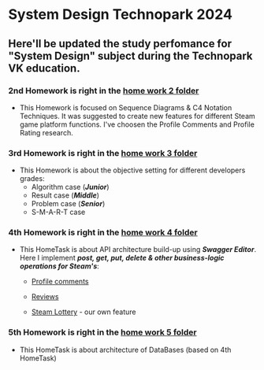 # System Design Technopark 2024

## Here'll be updated the study perfomance for "System Design" subject during the Technopark VK education. 

### 2nd Homework is right in the [home work 2 folder](HW2_SD)

* This Homework is focused on Sequence Diagrams & C4 Notation Techniques. It was suggested to create new features for different Steam game platform functions. I've choosen the Profile Comments and Profile Rating research.  

### 3rd Homework is right in the [home work 3 folder](HW3_SD) 

* This Homework is about the objective setting for different developers grades:
    * Algorithm case (***Junior***)
    * Result case (***Middle***)
    * Problem case (***Senior***)
    * S-M-A-R-T case

### 4th Homework is right in the [home work 4 folder](HW4_SD_API)

* This HomeTask is about API architecture build-up using ***Swagger Editor***. Here I implement ***post, get, put, delete & other business-logic operations for Steam's***: 

    * [Profile comments](HW4_SD_API/API_profile_comments)

    * [Reviews](HW4_SD_API/API_reviews)

    * [Steam Lottery](HW4_SD_API/API_lottery) - our own feature

### 5th Homework is right in the [home work 5 folder](HW5_SD_DB) 

* This HomeTask is about architecture of DataBases (based on 4th HomeTask)


